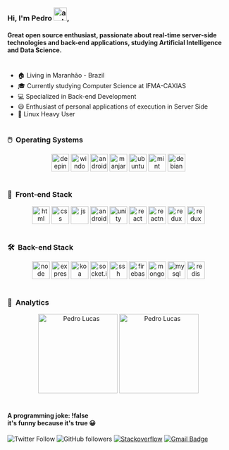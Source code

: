 <h3>Hi, I'm Pedro <img src="https://emojipedia-us.s3.dualstack.us-west-1.amazonaws.com/thumbs/120/google/241/waving-hand_1f44b.png" alt="android" width="30" height="30"/>,</h3>
<p align="left">

<h4>Great open source enthusiast, passionate about real-time server-side technologies and back-end applications, studying Artificial Intelligence and Data Science.</h4>

#

- 🏠 Living in Maranhão - Brazil
- 🎓 Currently studying Computer Science at IFMA-CAXIAS
- 💻 Specialized in Back-end Development
- 😃 Enthusiast of personal applications of execution in Server Side
- 🐧 Linux Heavy User

#

### 🖱️&nbsp; Operating Systems

<p align="center">
<img src="https://wiki.manjaro.org/images/6/61/Deepin-logo.png" alt="deepin" width="40" height="40"/>
<img src="https://devicons.github.io/devicon/devicon.git/icons/windows8/windows8-original.svg" alt="windows" width="40" height="40"/>
<img src="https://devicons.github.io/devicon/devicon.git/icons/android/android-original.svg" alt="android" width="40" height="40"/>
<img src="https://upload.wikimedia.org/wikipedia/commons/thumb/3/3e/Manjaro-logo.svg/1200px-Manjaro-logo.svg.png" alt="manjaro" width="40" height="40"/>
<img src="https://plus.diolinux.com.br/uploads/default/original/2X/5/5fbbe01c492a84e01ec1dc828205e06db2f0a52e.png" alt="ubuntu" width="40" height="40"/>
<img src="https://camo.githubusercontent.com/8239ced0b920d302347be142662f6f6deb98b71a/687474703a2f2f692e696d6775722e636f6d2f50526276674c392e6a7067" alt="mint" width="40" height="40"/>
<img src="https://devicons.github.io/devicon/devicon.git/icons/debian/debian-original.svg" alt="debian" width="40" height="40"/>
</p>

#

### 🎨&nbsp; Front-end Stack

<p align="center"><img src="https://devicons.github.io/devicon/devicon.git/icons/html5/html5-plain-wordmark.svg" alt="html" width="40" height="40"/>
<img src="https://devicons.github.io/devicon/devicon.git/icons/css3/css3-plain-wordmark.svg" alt="css" width="40" height="40"/>
<img src="https://devicons.github.io/devicon/devicon.git/icons/javascript/javascript-plain.svg" alt="js" width="40" height="40"/>
<img src="https://www.celsonunes.com.br/wp-content/uploads/2018/06/Android_Studio_icon.svg_.png" alt="android-studio" width="40" height="40"/> <img src="https://cdn4.iconfinder.com/data/icons/logos-brands-5/24/unity-512.png" alt="unity" width="40" height="40"/>
<img src="https://devicons.github.io/devicon/devicon.git/icons/react/react-original-wordmark.svg" alt="react" width="40" height="40"/> <img src="https://reactnative.dev/img/header_logo.svg" alt="reactnative" width="40" height="40"/>
<img src="https://devicons.github.io/devicon/devicon.git/icons/redux/redux-original.svg" alt="redux" width="40" height="40"/>
<img src="https://cdn.iconscout.com/icon/free/png-256/electron-67-1175035.png" alt="redux" width="40" height="40"/>
 </p>

#

### 🛠️&nbsp; Back-end Stack

<p align="center"><img src="https://devicons.github.io/devicon/devicon.git/icons/nodejs/nodejs-original.svg" alt="node" width="40" height="40"/>
<img src="https://devicons.github.io/devicon/devicon.git/icons/express/express-original-wordmark.svg" alt="express" width="40" height="40"/>
<img src="https://aglowiditsolutions-6lohnuosd1nx.netdna-ssl.com/wp-content/uploads/2018/12/Koa.png" alt="koa" width="40" height="40"/>
<img src="https://blog.daydevelops.com/storage/cover/2019/11/24/P7ruVkm1evJ0iTabU3zOW7RZcmlPwZZwzH0626JO.png" alt="socket.io" width="40" height="40"/>
<img src="https://image.winudf.com/v2/image1/Y29tLmZpcmV3YWxsLnNzaGNsaWVudF9pY29uXzE1NTk3NTI0NDhfMDA1/icon.png?w=170&fakeurl=1" alt="ssh" width="40" height="40"/>
<img src="https://www.vectorlogo.zone/logos/firebase/firebase-icon.svg" alt="firebase" width="40" height="40"/>
<img src="https://devicons.github.io/devicon/devicon.git/icons/mongodb/mongodb-original-wordmark.svg" alt="mongodb" width="40" height="40"/>
<img src="https://devicons.github.io/devicon/devicon.git/icons/mysql/mysql-original-wordmark.svg" alt="mysql" width="40" height="40"/>
<img src="https://cdn.iconscout.com/icon/free/png-512/redis-5-1175104.png" alt="redis" width="40" height="40"/>
 </p>

#

### 🔎&nbsp; Analytics

<p align="center">
<img height="180em" src="https://github-readme-stats.vercel.app/api?username=deamonpedro&show_icons=true&hide=stars" alt="Pedro Lucas" />
<img height="180em" src="https://github-readme-stats-eight-theta.vercel.app/api/top-langs/?username=deamonpedro" alt="Pedro Lucas" />
</p>

#

<h4>A programming joke: !false<br>
it's funny because it's true 😀</h4>

![Twitter Follow](https://img.shields.io/twitter/follow/pedro_lucas_sc?label=Follow)
![GitHub followers](https://img.shields.io/github/followers/DeamonPedro?label=Follow&style=social)
[![Stackoverflow](https://img.shields.io/badge/-Stackoverflow-13343787?logo=StackOverflow&logoColor=white&link=https://stackoverflow.com/users/13343787/pedro-lucas-carneiro)](https://stackoverflow.com/users/13343787/pedro-lucas-carneiro)
[![Gmail Badge](https://img.shields.io/badge/-Gmail-c14438?logo=Gmail&logoColor=white)](mailto:pedro.lucas.root@gmail.com)
